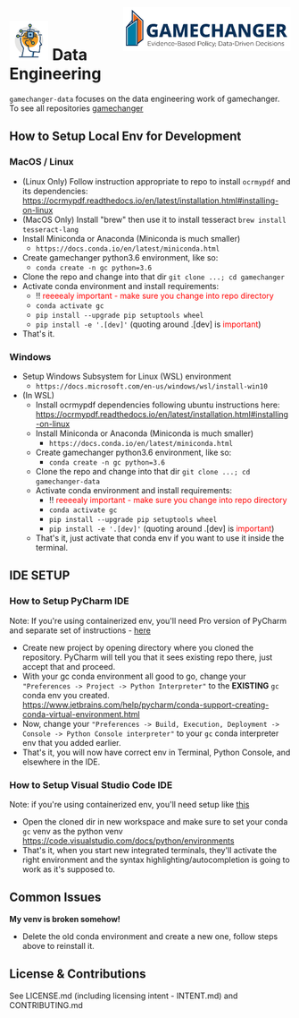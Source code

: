 <img src="./img/tags/GAMECHANGER-NoPentagon_RGB@3x.png" align="right"
     alt="Mission Vision Icons" width="300" >

<h1>
<img src="./img/icons/RPA.png" alt="Data Engineering" width="70" aling="left"  >
     Data Engineering
</h1> 

`gamechanger-data` focuses on the data engineering work of gamechanger. To see all repositories [gamechanger](https://github.com/dod-advana/gamechanger)


## How to Setup Local Env for Development

### MacOS / Linux
- (Linux Only) Follow instruction appropriate to repo to install `ocrmypdf` and its dependencies: https://ocrmypdf.readthedocs.io/en/latest/installation.html#installing-on-linux
- (MacOS Only) Install "brew" then use it to install tesseract `brew install tesseract-lang `
- Install Miniconda or Anaconda (Miniconda is much smaller)
    - `https://docs.conda.io/en/latest/miniconda.html`
- Create gamechanger python3.6 environment, like so:
    - `conda create -n gc python=3.6`
- Clone the repo and change into that dir `git clone ...; cd gamechanger`
- Activate conda environment and install requirements:
    - :bangbang: <span style="color:red"> reeeealy important - make sure you change into repo directory</span>
    - `conda activate gc`
    - `pip install --upgrade pip setuptools wheel`
    - `pip install -e '.[dev]'`  (quoting around .[dev] is <span style="color:red">important</span>)
- That's it.

### Windows

- Setup Windows Subsystem for Linux (WSL) environment
    - `https://docs.microsoft.com/en-us/windows/wsl/install-win10`
- (In WSL)
    - Install ocrmypdf dependencies following ubuntu instructions here: https://ocrmypdf.readthedocs.io/en/latest/installation.html#installing-on-linux
    - Install Miniconda or Anaconda (Miniconda is much smaller)
        - `https://docs.conda.io/en/latest/miniconda.html`
    - Create gamechanger python3.6 environment, like so:
        - `conda create -n gc python=3.6`
    - Clone the repo and change into that dir `git clone ...; cd gamechanger-data`
    - Activate conda environment and install requirements:
        - :bangbang: <span style="color:red"> reeeealy important - make sure you change into repo directory</span>
        - `conda activate gc`
        - `pip install --upgrade pip setuptools wheel`
        - `pip install -e '.[dev]'` (quoting around .[dev] is <span style="color:red">important</span>)
    - That's it, just activate that conda env if you want to use it inside the terminal.
    
## IDE SETUP

### How to Setup PyCharm IDE

Note: If you're using containerized env, you'll need Pro version of PyCharm and separate set of instructions - [here](https://www.jetbrains.com/help/pycharm/using-docker-as-a-remote-interpreter.html)


- Create new project by opening directory where you cloned the repository. PyCharm will
tell you that it sees existing repo there, just accept that and proceed.
- With your gc conda environment all good to go, change your `"Preferences -> Project -> Python Interpreter"`
to the **EXISTING** `gc` conda env you created. https://www.jetbrains.com/help/pycharm/conda-support-creating-conda-virtual-environment.html
- Now, change your `"Preferences -> Build, Execution, Deployment -> Console -> Python Console interpreter"`
to your `gc` conda interpreter env that you added earlier.
- That's it, you will now have correct env in Terminal, Python Console, and elsewhere in the IDE.

### How to Setup Visual Studio Code IDE

Note: if you're using containerized env, you'll need setup like [this](https://code.visualstudio.com/learn/develop-cloud/containers)

- Open the cloned dir in new workspace and make sure to set your conda `gc` venv as the python venv
https://code.visualstudio.com/docs/python/environments
- That's it, when you start new integrated terminals, they'll activate the right environment and
the syntax highlighting/autocompletion is going to work as it's supposed to.

## Common Issues

**My venv is broken somehow!**
- Delete the old conda environment and create a new one,
follow steps above to reinstall it.

## License & Contributions
See LICENSE.md (including licensing intent - INTENT.md) and CONTRIBUTING.md